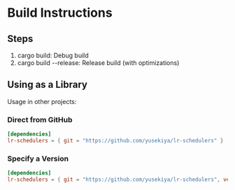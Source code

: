 # Build Instructions

## Steps

1. cargo build: Debug build
2. cargo build --release: Release build (with optimizations)

## Using as a Library

Usage in other projects:

### Direct from GitHub

```toml
[dependencies]
lr-schedulers = { git = "https://github.com/yusekiya/lr-schedulers" }
```

### Specify a Version

```toml
[dependencies]
lr-schedulers = { git = "https://github.com/yusekiya/lr-schedulers", version = "0.2.0" }
```
